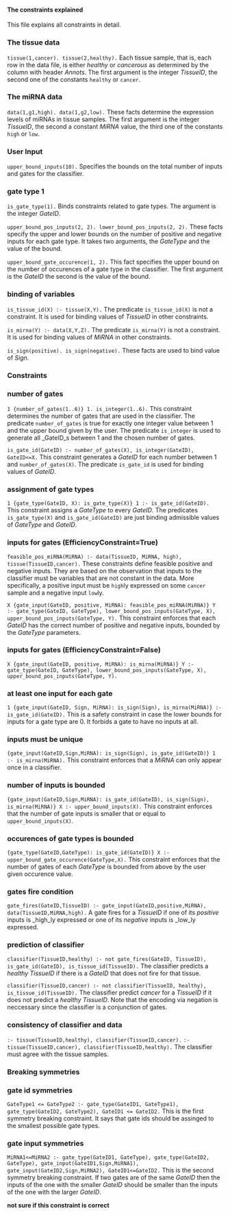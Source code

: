 
#### The constraints explained
This file explains all constraints in detail.


### The tissue data
`tissue(1,cancer). tissue(2,healthy).`
Each tissue sample, that is, each row in the data file, is either _healthy_ or _cancerous_ as determined by the column with header _Annots_.
The first argument is the integer _TissueID_, the second one of the constants `healthy` or `cancer`.

### The miRNA data
`data(1,g1,high). data(1,g2,low).`
These facts determine the expression levels of miRNAs in tissue samples.
The first argument is the integer _TissueID_, the second a constant _MiRNA_ value, the third one of the constants `high` or `low`.

### User Input
`upper_bound_inputs(10).`
Specifies the bounds on the total number of inputs and gates for the classifier.

### gate type 1
`is_gate_type(1).`
Binds constraints related to gate types.
The argument is the integer _GateID_.

`upper_bound_pos_inputs(2, 2). lower_bound_pos_inputs(2, 2).`
These facts specify the upper and lower bounds on the number of positive and negative inputs for each gate type.
It takes two arguments, the _GateType_ and the value of the bound.

`upper_bound_gate_occurence(1, 2).`
This fact specifies the upper bound on the number of occurences of a gate type in the classifier.
The first argument is the _GateID_ the second is the value of the bound.


### binding of variables
`is_tissue_id(X) :- tissue(X,Y).`
The predicate `is_tissue_id(X)` is not a constraint. It is used for binding values of _TissueID_ in other constraints.

`is_mirna(Y) :- data(X,Y,Z).`
The predicate `is_mirna(Y)` is not a constraint. It is used for binding values of _MiRNA_ in other constraints.

`is_sign(positive). is_sign(negative).`
These facts are used to bind value of _Sign_.


### Constraints
### number of gates
`1 {number_of_gates(1..6)} 1. is_integer(1..6).`
This constraint determines the number of gates that are used in the classifier.
The predicate `number_of_gates` is true for exactly one integer value between 1 and the upper bound given by the user.
The predicate `is_integer` is used to generate all _GateID_s between 1 and the chosen number of gates.

`is_gate_id(GateID) :- number_of_gates(X), is_integer(GateID), GateID<=X.`
This constraint generates a _GateID_ for each number between 1 and `number_of_gates(X)`.
The predicate `is_gate_id` is used for binding values of _GateID_.

### assignment of gate types
`1 {gate_type(GateID, X): is_gate_type(X)} 1 :- is_gate_id(GateID).`
This constraint assigns a _GateType_ to every _GateID_.
The predicates `is_gate_type(X)` and `is_gate_id(GateID)` are just binding admissible values of _GateType_ and _GateID_.

### inputs for gates (EfficiencyConstraint=True)
`feasible_pos_miRNA(MiRNA) :- data(TissueID, MiRNA, high), tissue(TissueID,cancer).`
These constraints define feasible positive and negative inputs.
They are based on the observation that inputs to the classifier must be variables that are not constant in the data.
More specifically, a positive input must be `high`ly expressed on some `cancer` sample and a negative input `low`ly.

`X {gate_input(GateID, positive, MiRNA): feasible_pos_miRNA(MiRNA)} Y :- gate_type(GateID, GateType), lower_bound_pos_inputs(GateType, X), upper_bound_pos_inputs(GateType, Y).`
This constraint enforces that each _GateID_ has the correct number of positive and negative inputs, bounded by the _GateType_ parameters.

### inputs for gates (EfficiencyConstraint=False)
`X {gate_input(GateID, positive, MiRNA): is_mirna(MiRNA)} Y :- gate_type(GateID, GateType), lower_bound_pos_inputs(GateType, X), upper_bound_pos_inputs(GateType, Y).`

### at least one input for each gate
`1 {gate_input(GateID, Sign, MiRNA): is_sign(Sign), is_mirna(MiRNA)} :- is_gate_id(GateID).`
This is a safety constraint in case the lower bounds for inputs for a gate type are 0.
It forbids a gate to have no inputs at all.

### inputs must be unique
`{gate_input(GateID,Sign,MiRNA): is_sign(Sign), is_gate_id(GateID)} 1 :- is_mirna(MiRNA).`
This constraint enforces that a _MiRNA_ can only appear once in a classifier.

### number of inputs is bounded
`{gate_input(GateID,Sign,MiRNA): is_gate_id(GateID), is_sign(Sign), is_mirna(MiRNA)} X :- upper_bound_inputs(X).`
This constraint enforces that the number of gate inputs is smaller that or equal to `upper_bound_inputs(X)`.

### occurences of gate types is bounded
`{gate_type(GateID,GateType): is_gate_id(GateID)} X :- upper_bound_gate_occurence(GateType,X).`
This constraint enforces that the number of gates of each _GateType_ is bounded from above by the user given occurence value.

### gates fire condition
`gate_fires(GateID,TissueID) :- gate_input(GateID,positive,MiRNA), data(TissueID,MiRNA,high).`
A gate fires for a _TissueID_ if one of its _positive_ inputs is _high_ly expressed or one of its _negative_ inputs is _low_ly expressed.

### prediction of classifier
`classifier(TissueID,healthy) :- not gate_fires(GateID, TissueID), is_gate_id(GateID), is_tissue_id(TissueID).`
The classifier predicts a _healthy_ _TissueID_ if there is a _GateID_ that does not fire for that tissue.

`classifier(TissueID,cancer) :- not classifier(TissueID, healthy), is_tissue_id(TissueID).`
The classifier predict _cancer_ for a _TissueID_ if it does not predict a _healthy_ _TissueID_.
Note that the encoding via negation is neccessary since the classifier is a conjunction of gates.

### consistency of classifier and data
`:- tissue(TissueID,healthy), classifier(TissueID,cancer).`
`:- tissue(TissueID,cancer), classifier(TissueID,healthy).`
The classifier must agree with the tissue samples.


### Breaking symmetries
### gate id symmetries
`GateType1 <= GateType2 :- gate_type(GateID1, GateType1), gate_type(GateID2, GateType2), GateID1 <= GateID2.`
This is the first symmetry breaking constraint.
It says that gate ids should be assinged to the smallest possible gate types.

### gate input symmetries
`MiRNA1<=MiRNA2 :- gate_type(GateID1, GateType), gate_type(GateID2, GateType), gate_input(GateID1,Sign,MiRNA1), gate_input(GateID2,Sign,MiRNA2), GateID1<=GateID2.`
This is the second symmetry breaking constraint.
If two gates are of the same _GateID_ then the inputs of the one with the smaller _GateID_ should be smaller than the inputs of the one with the larger _GateID_.

**not sure if this constraint is correct**

























